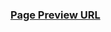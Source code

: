 ### [Page Preview URL](https://htmlpreview.github.io/?https://github.com/theTrackSuitDev/softuniJsAdvaced/blob/main/htmlCssMiniCourse/cssLabProblems/fintessSite/index.html)